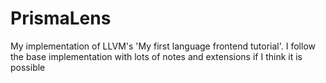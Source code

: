 # PrismaLens
My implementation of LLVM's 'My first language frontend tutorial'. I follow the base implementation with lots of notes and extensions if I think it is possible
